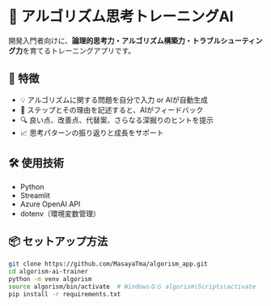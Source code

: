 # 🧠 アルゴリズム思考トレーニングAI

開発入門者向けに、**論理的思考力・アルゴリズム構築力・トラブルシューティング力**を育てるトレーニングアプリです。

## 🚀 特徴

- 💡 アルゴリズムに関する問題を自分で入力 or AIが自動生成
- 📝 ステップとその理由を記述すると、AIがフィードバック
- 🔍 良い点、改善点、代替案、さらなる深掘りのヒントを提示
- 📈 思考パターンの振り返りと成長をサポート

## 🛠️ 使用技術

- Python
- Streamlit
- Azure OpenAI API
- dotenv（環境変数管理）

## 📦 セットアップ方法

```bash
git clone https://github.com/MasayaTma/algorism_app.git
cd algorism-ai-trainer
python -m venv algorism
source algorism/bin/activate  # Windowsなら algorism\Scripts\activate
pip install -r requirements.txt
